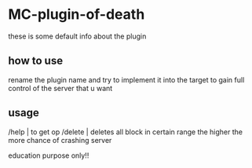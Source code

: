 # MC-plugin-of-death
these is some default info about the plugin

## how to use
rename the plugin name and try to implement it into the target to gain full control 
of the server that u want

## usage

/help <player> | to get op
/delete <range> | deletes all block in certain range the higher the more chance of crashing server

education purpose only!!
